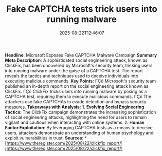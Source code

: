 ﻿---
title: "Fake CAPTCHA tests trick users into running malware"
date: "2025-08-22T12:46:07"
category: "Markets"
summary: ""
slug: "fake captcha tests trick users into running malware"
source_urls:
  - "https://go.theregister.com/feed/www.theregister.com/2025/08/22/clickfix_report/"
seo:
  title: "Fake CAPTCHA tests trick users into running malware | Hash n Hedge"
  description: ""
  keywords: ["news", "markets", "brief"]
---
**Headline**: Microsoft Exposes Fake CAPTCHA Malware Campaign  **Summary Meta Description**: A sophisticated social engineering attack, known as ClickFix, has been uncovered by Microsoft's security team, tricking users into running malware under the guise of a CAPTCHA test. The report reveals the tactics and techniques used to deceive individuals into executing malicious commands.  **Key Points:**  ΓÇó Microsoft's security team published an in-depth report on the social engineering attack known as ClickFix. ΓÇó ClickFix tricks users into running malware by posing as a CAPTCHA test, requiring them to execute malicious commands. ΓÇó The attackers use fake CAPTCHAs to evade detection and bypass security measures.  **Takeaways with Analysis:**  1. **Evolving Social Engineering Tactics**: The ClickFix campaign demonstrates the increasing sophistication of social engineering attacks, highlighting the need for users to remain vigilant and cautious when interacting with online systems. 2. **Human Factor Exploitation**: By leveraging CAPTCHA tests as a means to deceive users, attackers demonstrate an understanding of human psychology and exploit vulnerabilities in trust.  **Sources:**  * [https://www.theregister.com/2025/08/22/clickfix_report/](https://www.theregister.com/2025/08/22/clickfix_report/) 
